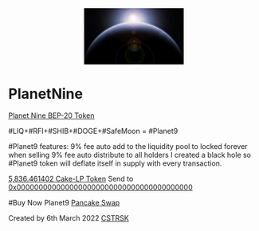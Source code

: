<div id="header" align="center">
  <img src="https://github.com/CSTRSK/-PlanetNine/raw/main/planet-581239.jpg" width="200"/>
</div>

# PlanetNine
<a href="https://bscscan.com/token/0xf9c11C2b651212B707f12082fA3F438F719F75b2"  target="_blank">Planet Nine BEP-20 Token</a>

#LIQ+#RFI+#SHIB+#DOGE+#SafeMoon = #Planet9

#Planet9 features:
9% fee auto add to the liquidity pool to locked forever when selling
9% fee auto distribute to all holders
I created a black hole so #Planet9 token will deflate itself in supply with every transaction.


<a href="https://bscscan.com/token/0xeb49865c886b03fb4a92bb133c9fa49609fa213e?a=0x18c9210f5a98a53a0a3b01880844382614089ee9" target="_blank">5,836.461402 Cake-LP Token</a> Send to  <a href="https://bscscan.com/tx/0x75b344b6def46b15d2b476e9cf0b9107b41641462efbebed02ec4dc9e7fdd550" target="_blank">0x0000000000000000000000000000000000000000</a>


#Buy Now Planet9
<a href="https://pancakeswap.finance/swap?outputCurrency=0xf9c11C2b651212B707f12082fA3F438F719F75b2"  target="_blank">Pancake Swap</a>



Created by 6th March 2022 <a href="https://cstrsk.de/" target="_blank">CSTRSK</a>
